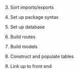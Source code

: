 <!-- 1. Set up folders + files:
    - app.js
    - .gitignore
    - /env
    - Routes
    - Models
    - db
    - libs ??? -->

<!-- 2. Install packages : express, pg, nodemon, dotenv -->

3. Sort imports/exports

4. Set up package syntax 

5. Set up database

6. Build routes

7. Build models

8. Construct and populate tables

9. Link up to front end